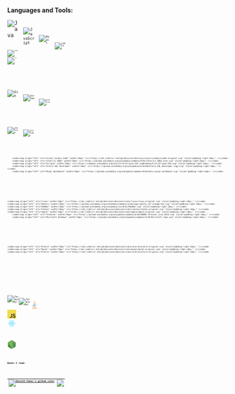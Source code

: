 <!-- ### Hi there 👋 -->
<!--
**kumar-sudo-a/kumar-sudo-a** is a ✨ _special_ ✨ repository because its `README.md` (this file) appears on your GitHub profile.

Here are some ideas to get you started:

- 🔭 I’m currently working on ...
- 🌱 I’m currently learning ...
- 👯 I’m looking to collaborate on ...
- 🤔 I’m looking for help with ...
- 💬 Ask me about ...
- 📫 How to reach me: ...
- 😄 Pronouns: ...
- ⚡ Fun fact: ...
-->


<!--  
Platforms - Windows, UNIX, Linux Ubuntu/Red Hat
Java Technologies - JDK 1.6/1.7/1.8, J2EE, Servlets, Spring Framework, Hibernate, SOAP, EJB3, JDBC and JSP.
Frameworks - Spring, Spring Boot, Spring-Data, Spring JDBC, Hibernate, Spring Core, Spring ORM, Spring MVC, Spring AOP, Struts
Web Technologies - HTML, CSS, JavaScript, Node JS, XML/XSL, DTD & XML Schema, JSON, WSDL
Middleware - J2EE Application Server (AS), and Apache Tomcat 6/7, WebSphere AS, JBOSS AS/EAP, web logic.
RDBMS - PL/SQL, Oracle SQL
Build Tools - Maven and Gradle
Source Code & Version Control Management - Git, Github, Bitbucket
Software Tools and Libraries - Eclipse, IntelliJ, SQL Developer, MySQL Workbench, Putty, WinSCP, Jira and Service now as Issue tracking tools, UX design – Figma, ER diagrams – Lucid chart.

-->
**Languages and Tools:**   
<!-- Languages -->
  <code><img align="left" alt="Java" width="26px" src="https://cdn.jsdelivr.net/gh/devicons/devicon/icons/java/java-original.svg" style="padding-right:10px;" /><code>
  <code><img align="left" alt="JavaScript" width="26px" src="https://cdn.jsdelivr.net/gh/devicons/devicon/icons/javascript/javascript-original.svg" style="padding-right:10px;" /><code>
  <code><img align="left" alt="React" width="26px" src="https://cdn.jsdelivr.net/gh/devicons/devicon/icons/react/react-original.svg" style="padding-right:10px;" /><code>
  <code><img align="left" alt="HTML5" width="26px" src="https://cdn.jsdelivr.net/gh/devicons/devicon/icons/html5/html5-original.svg" style="padding-right:10px;" /><code>
  <code><img align="left" alt="CSS3" width="26px" src="https://cdn.jsdelivr.net/gh/devicons/devicon/icons/css3/css3-original.svg" style="padding-right:10px;" /><code>
  <code><img align="left" alt="Sass" width="26px" src="https://cdn.jsdelivr.net/gh/devicons/devicon/icons/sass/sass-original.svg" style="padding-right:10px;" /><code>
<!-- Source Code & Version Control Management -->
  <code><img align="left" alt="Git" width="26px" src="https://cdn.jsdelivr.net/gh/devicons/devicon/icons/git/git-original.svg" style="padding-right:10px;" /><code>
  <code><img align="left" alt="GitHub" width="26px" src="https://user-images.githubusercontent.com/3369400/139447912-e0f43f33-6d9f-45f8-be46-2df5bbc91289.png" style="padding-right:10px;" /><code>
  <code><img align="left" alt="Bitbucket" width="26px" src="https://upload.wikimedia.org/wikipedia/commons/0/0e/Bitbucket-blue-logomark-only.svg" style="padding-right:10px;" /><code>
    
<!--   CICD Tools   -->
  <code><img align="left" alt="Jenkins" width="26px" src="https://cdn.jsdelivr.net/gh/devicons/devicon/icons/jenkins/jenkins-original.svg" style="padding-right:10px;" /></code>
  <code><img align="left" alt="GitLab" width="26px" src="https://upload.wikimedia.org/wikipedia/commons/e/e1/GitLab_logo.svg" style="padding-right:10px;" /></code>
    
<!--  IDE's  -->
		<code><img align="left" alt="Visual Studio Code" width="26px" src="https://cdn.jsdelivr.net/gh/devicons/devicon/icons/vscode/vscode-original.svg" style="padding-right:10px;" /></code>
		<code><img align="left" alt="IntelliJ IDEA" width="26px" src="https://upload.wikimedia.org/wikipedia/commons/9/9c/IntelliJ_IDEA_Icon.svg" style="padding-right:10px;" /></code>
		<code><img align="left" alt="Eclipse" width="26px" src="https://commons.wikimedia.org/wiki/File:Eclipse-SVG.svg#/media/File:Eclipse-SVG.svg" style="padding-right:10px;" /></code>
		<code><img align="left" alt="Oracle SQL Developer" width="26px" src="https://upload.wikimedia.org/wikipedia/en/6/68/Oracle_SQL_Developer_logo.svg" style="padding-right:10px;" /></code>
		<code><img align="left" alt="Mysql Workbench" width="26px" src="https://upload.wikimedia.org/wikipedia/commons/0/0e/Antu_mysql-workbench.svg" style="padding-right:10px;" /></code>

          
<!-- Platforms -->
    <code><img align="left" alt="Linux" width="26px" src="https://cdn.jsdelivr.net/gh/devicons/devicon/icons/linux/linux-original.svg" style="padding-right:10px;" /></code>
    <code><img align="left" alt="Ubuntu" width="26px" src="https://upload.wikimedia.org/wikipedia/commons/a/ab/Logo-ubuntu_cof-orange-hex.svg" style="padding-right:10px;" /></code>
    <code><img align="left" alt="RedHat" width="26px" src="https://upload.wikimedia.org/wikipedia/sco/6/6c/RedHat.svg" style="padding-right:10px;" /></code>
    <code><img align="left" alt="Centos" width="26px" src="https://cdn.jsdelivr.net/gh/devicons/devicon/icons/centos/centos-original.svg" style="padding-right:10px;" /></code>
    <code><img align="left" alt="Apple" width="26px" src="https://cdn.jsdelivr.net/gh/devicons/devicon/icons/apple/apple-original.svg" style="padding-right:10px;" /></code>
		<code><img align="left" alt="Terminal" width="26px" src="https://upload.wikimedia.org/wikipedia/commons/d/da/GNOME_Terminal_icon_2019.svg" style="padding-right:10px;" /></code>
		<code><img align="left" alt="Microsoft Windows" width="26px" src="https://upload.wikimedia.org/wikipedia/commons/4/44/Microsoft_logo.svg" style="padding-right:10px;" /></code>
    
<!-- Databases (DBMS) -->
    <code><img align="left" alt="Oracle" width="26px" src="https://cdn.jsdelivr.net/gh/devicons/devicon/icons/oracle/oracle-original.svg" style="padding-right:10px;" /></code>
    <code><img align="left" alt="Mysql" width="26px" src="https://cdn.jsdelivr.net/gh/devicons/devicon/icons/mysql/mysql-original.svg" style="padding-right:10px;" /></code>
    <code><img align="left" alt="Oracle" width="26px" src="https://cdn.jsdelivr.net/gh/devicons/devicon/icons/oracle/oracle-original.svg" style="padding-right:10px;" /></code>

		
<!-- 	Repositories	 -->

    
    
<!--   Other   -->
[<img align="left" alt="Terminal" width="26px" src="./img/terminal-light.svg" />](https://www.youtube.com/playlist?list=PLkwxH9e_vrAJ0WbEsFA9W3I1W-g_BTsbt#gh-light-mode-only)
[<img align="left" alt="Terminal" width="26px" src="./img/terminal-dark.svg" />](https://www.youtube.com/playlist?list=PLkwxH9e_vrAJ0WbEsFA9W3I1W-g_BTsbt#gh-dark-mode-only)
<img height="20" src="https://raw.githubusercontent.com/github/explore/80688e429a7d4ef2fca1e82350fe8e3517d3494d/topics/java/java.png">
<code><img height="20" src="https://raw.githubusercontent.com/github/explore/80688e429a7d4ef2fca1e82350fe8e3517d3494d/topics/javascript/javascript.png"></code>
<code><img height="20" src="https://raw.githubusercontent.com/github/explore/80688e429a7d4ef2fca1e82350fe8e3517d3494d/topics/react/react.png"></code>


<code><img height="20" src="https://raw.githubusercontent.com/github/explore/80688e429a7d4ef2fca1e82350fe8e3517d3494d/topics/nodejs/nodejs.png"></code>  
  
**Books I read:**  

| <a href="https://github.com/anuraghazra/github-readme-stats"><img align="center" src="https://github-readme-stats.vercel.app/api?username=kumar-sudo-a&show_icons=true&include_all_commits=true&theme=buefy&hide_border=true" alt="Sharath Kumar's github stats" /></a> | <a href="https://github.com/anuraghazra/github-readme-stats"><img align="center" src="https://github-readme-stats.vercel.app/api/top-langs/?username=kumar-sudo-a&layout=compact&theme=buefy&hide_border=true" /></a> |
| ------------- | ------------- |
